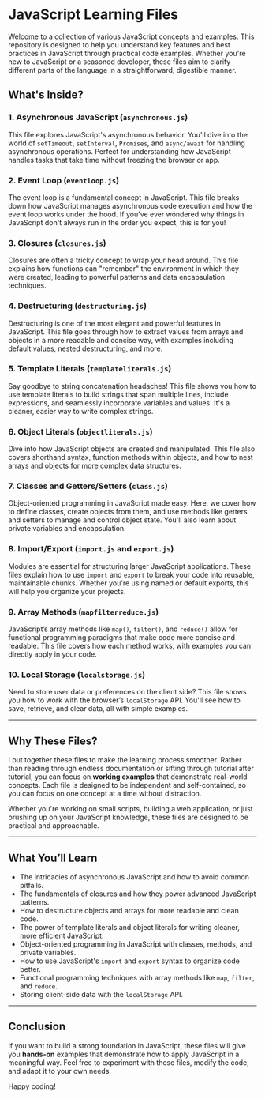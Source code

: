 # JavaScript Learning Files

Welcome to a collection of various JavaScript concepts and examples. This repository is designed to help you understand key features and best practices in JavaScript through practical code examples. Whether you're new to JavaScript or a seasoned developer, these files aim to clarify different parts of the language in a straightforward, digestible manner.

## What's Inside?

### 1. Asynchronous JavaScript (`asynchronous.js`)

This file explores JavaScript's asynchronous behavior. You'll dive into the world of `setTimeout`, `setInterval`, `Promises`, and `async/await` for handling asynchronous operations. Perfect for understanding how JavaScript handles tasks that take time without freezing the browser or app.

### 2. Event Loop (`eventloop.js`)

The event loop is a fundamental concept in JavaScript. This file breaks down how JavaScript manages asynchronous code execution and how the event loop works under the hood. If you've ever wondered why things in JavaScript don't always run in the order you expect, this is for you!

### 3. Closures (`closures.js`)

Closures are often a tricky concept to wrap your head around. This file explains how functions can "remember" the environment in which they were created, leading to powerful patterns and data encapsulation techniques.

### 4. Destructuring (`destructuring.js`)

Destructuring is one of the most elegant and powerful features in JavaScript. This file goes through how to extract values from arrays and objects in a more readable and concise way, with examples including default values, nested destructuring, and more.

### 5. Template Literals (`templateliterals.js`)

Say goodbye to string concatenation headaches! This file shows you how to use template literals to build strings that span multiple lines, include expressions, and seamlessly incorporate variables and values. It's a cleaner, easier way to write complex strings.

### 6. Object Literals (`objectliterals.js`)

Dive into how JavaScript objects are created and manipulated. This file also covers shorthand syntax, function methods within objects, and how to nest arrays and objects for more complex data structures.

### 7. Classes and Getters/Setters (`class.js`)

Object-oriented programming in JavaScript made easy. Here, we cover how to define classes, create objects from them, and use methods like getters and setters to manage and control object state. You'll also learn about private variables and encapsulation.

### 8. Import/Export (`import.js` and `export.js`)

Modules are essential for structuring larger JavaScript applications. These files explain how to use `import` and `export` to break your code into reusable, maintainable chunks. Whether you're using named or default exports, this will help you organize your projects.

### 9. Array Methods (`mapfilterreduce.js`)

JavaScript’s array methods like `map()`, `filter()`, and `reduce()` allow for functional programming paradigms that make code more concise and readable. This file covers how each method works, with examples you can directly apply in your code.

### 10. Local Storage (`localstorage.js`)

Need to store user data or preferences on the client side? This file shows you how to work with the browser’s `localStorage` API. You'll see how to save, retrieve, and clear data, all with simple examples.

---

## Why These Files?

I put together these files to make the learning process smoother. Rather than reading through endless documentation or sifting through tutorial after tutorial, you can focus on **working examples** that demonstrate real-world concepts. Each file is designed to be independent and self-contained, so you can focus on one concept at a time without distraction.

Whether you're working on small scripts, building a web application, or just brushing up on your JavaScript knowledge, these files are designed to be practical and approachable.

---

## What You’ll Learn

- The intricacies of asynchronous JavaScript and how to avoid common pitfalls.
- The fundamentals of closures and how they power advanced JavaScript patterns.
- How to destructure objects and arrays for more readable and clean code.
- The power of template literals and object literals for writing cleaner, more efficient JavaScript.
- Object-oriented programming in JavaScript with classes, methods, and private variables.
- How to use JavaScript's `import` and `export` syntax to organize code better.
- Functional programming techniques with array methods like `map`, `filter`, and `reduce`.
- Storing client-side data with the `localStorage` API.

---

## Conclusion

If you want to build a strong foundation in JavaScript, these files will give you **hands-on** examples that demonstrate how to apply JavaScript in a meaningful way. Feel free to experiment with these files, modify the code, and adapt it to your own needs.

Happy coding!
